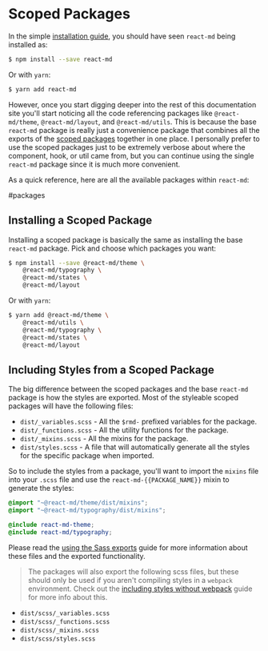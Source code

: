 # Scoped Packages

In the simple [installation guide], you should have seen `react-md` being
installed as:

```sh
$ npm install --save react-md
```

Or with `yarn`:

```sh
$ yarn add react-md
```

However, once you start digging deeper into the rest of this documentation site
you'll start noticing all the code referencing packages like `@react-md/theme`,
`@react-md/layout`, and `@react-md/utils`. This is because the base `react-md`
package is really just a convenience package that combines all the exports of
the [scoped packages] together in one place. I personally prefer to use the
scoped packages just to be extremely verbose about where the component, hook, or
util came from, but you can continue using the single `react-md` package since
it is much more convenient.

As a quick reference, here are all the available packages within `react-md`:

#packages

## Installing a Scoped Package

Installing a scoped package is basically the same as installing the base
`react-md` package. Pick and choose which packages you want:

```sh
$ npm install --save @react-md/theme \
    @react-md/typography \
    @react-md/states \
    @react-md/layout
```

Or with `yarn`:

```sh
$ yarn add @react-md/theme \
    @react-md/utils \
    @react-md/typography \
    @react-md/states \
    @react-md/layout
```

## Including Styles from a Scoped Package

The big difference between the scoped packages and the base `react-md` package
is how the styles are exported. Most of the styleable scoped packages will have
the following files:

- `dist/_variables.scss` - All the `$rmd-` prefixed variables for the package.
- `dist/_functions.scss` - All the utility functions for the package.
- `dist/_mixins.scss` - All the mixins for the package.
- `dist/styles.scss` - A file that will automatically generate all the styles
  for the specific package when imported.

So to include the styles from a package, you'll want to import the `mixins` file
into your `.scss` file and use the `react-md-{{PACKAGE_NAME}}` mixin to generate
the styles:

```scss
@import "~@react-md/theme/dist/mixins";
@import "~@react-md/typography/dist/mixins";

@include react-md-theme;
@include react-md/typography;
```

Please read the [using the Sass exports] guide for more information about these
files and the exported functionality.

> The packages will also export the following scss files, but these should only
> be used if you aren't compiling styles in a `webpack` environment. Check out
> the [including styles without webpack] guide for more info about this.

- `dist/scss/_variables.scss`
- `dist/scss/_functions.scss`
- `dist/scss/_mixins.scss`
- `dist/scss/styles.scss`

[installation guide]: /guides/installation
[scoped packages]: https://docs.npmjs.com/misc/scope
[including styles without webpack]: /guides/including-styles-without-webpack
[using the sass exports]: /guides/using-the-sass-exports
